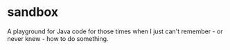 sandbox
=======
A playground for Java code for those times when I just can't remember - or never knew - how to do something.

